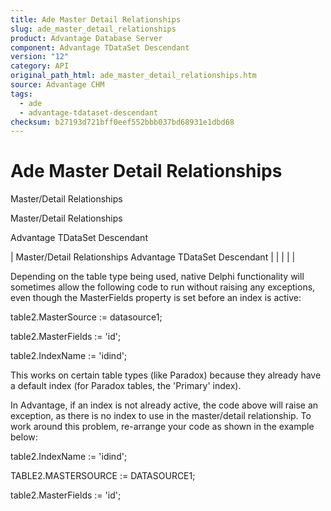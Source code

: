 ```yaml
---
title: Ade Master Detail Relationships
slug: ade_master_detail_relationships
product: Advantage Database Server
component: Advantage TDataSet Descendant
version: "12"
category: API
original_path_html: ade_master_detail_relationships.htm
source: Advantage CHM
tags:
  - ade
  - advantage-tdataset-descendant
checksum: b27193d721bff0eef552bbb037bd68931e1dbd68
---
```


# Ade Master Detail Relationships

Master/Detail Relationships

Master/Detail Relationships

Advantage TDataSet Descendant

| Master/Detail Relationships  Advantage TDataSet Descendant |  |  |  |  |

Depending on the table type being used, native Delphi functionality will sometimes allow the following code to run without raising any exceptions, even though the MasterFields property is set before an index is active:

table2.MasterSource := datasource1;

table2.MasterFields := 'id';

table2.IndexName := 'idind';

This works on certain table types (like Paradox) because they already have a default index (for Paradox tables, the 'Primary' index).

In Advantage, if an index is not already active, the code above will raise an exception, as there is no index to use in the master/detail relationship. To work around this problem, re-arrange your code as shown in the example below:

table2.IndexName := 'idind';

TABLE2.MASTERSOURCE := DATASOURCE1;

table2.MasterFields := 'id';
